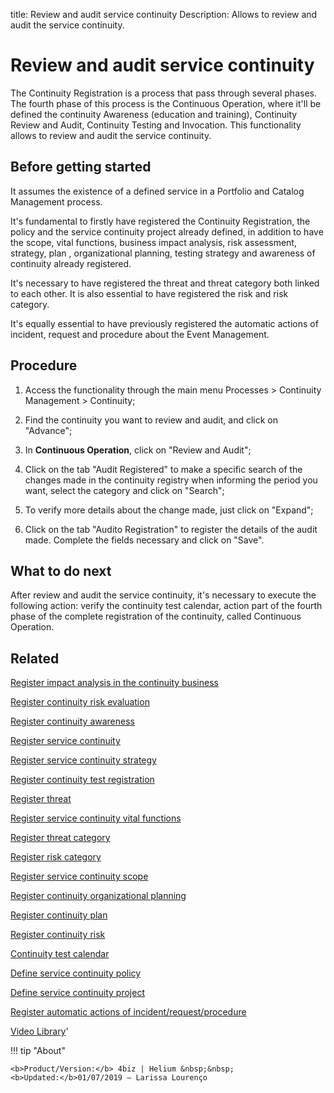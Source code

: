 title: Review and audit service continuity
Description: Allows to review and audit the service continuity.
# Review and audit service continuity

The Continuity Registration is a process that pass through several phases. The fourth phase of this process is the Continuous Operation, where it'll be defined the continuity Awareness (education and training), Continuity Review and Audit, Continuity Testing and Invocation. This functionality allows to review and audit the service continuity.

Before getting started
--------------------------

It assumes the existence of a defined service in a Portfolio and Catalog
Management process.

It's fundamental to firstly have registered the Continuity Registration, the
policy and the service continuity project already defined, in addition to have
the scope, vital functions, business impact analysis, risk assessment, strategy,
plan , organizational planning, testing strategy and awareness of continuity
already registered.

It's necessary to have registered the threat and threat category both linked to
each other. It is also essential to have registered the risk and risk category.

It's equally essential to have previously registered the automatic actions of
incident, request and procedure about the Event Management.

Procedure
-------------

1.  Access the functionality through the main menu Processes \> Continuity
    Management \> Continuity;

2.  Find the continuity you want to review and audit, and click on "Advance";

3.  In **Continuous Operation**, click on "Review and Audit";

4.  Click on the tab "Audit Registered" to make a specific search of the changes
    made in the continuity registry when informing the period you want, select
    the category and click on "Search";

5.  To verify more details about the change made, just click on "Expand";

6.  Click on the tab "Audito Registration" to register the details of the audit
    made. Complete the fields necessary and click on "Save".

What to do next
-------------------

After review and audit the service continuity, it's necessary to execute the
following action: verify the continuity test calendar, action part of the fourth
phase of the complete registration of the continuity, called Continuous
Operation.

Related
-----------

[Register impact analysis in the continuity business](/en-us/4biz-helium/processes/continuity/use/impact-analysis-continuity-business.html)

[Register continuity risk evaluation](/en-us/4biz-helium/processes/continuity/use/continuity-risk-evaluation.html)

[Register continuity awareness](/en-us/4biz-helium/processes/continuity/use/continuity-awareness.html)

[Register service continuity](/en-us/4biz-helium/processes/continuity/use/register-service-continuity.html)

[Register service continuity strategy](/en-us/4biz-helium/processes/continuity/use/service-continuity-strategy.html)

[Register continuity test registration](/en-us/4biz-helium/processes/continuity/use/continuity-test-registration.html)

[Register threat](/en-us/4biz-helium/processes/continuity/configuration/register-threat.html)

[Register service continuity vital functions](/en-us/4biz-helium/processes/continuity/use/continuity-vital-functions.html)

[Register threat category](/en-us/4biz-helium/processes/continuity/configuration/threat-category.html)

[Register risk category](/en-us/4biz-helium/processes/continuity/configuration/risk-category.html)

[Register service continuity scope](/en-us/4biz-helium/processes/continuity/use/service-continuity-scope.html)

[Register continuity organizational planning](/en-us/4biz-helium/processes/continuity/use/continuity-organizational-planning.html)

[Register continuity plan](/en-us/4biz-helium/processes/continuity/use/continuity-plan.html)

[Register continuity risk](/en-us/4biz-helium/processes/continuity/configuration/register-continuity-risk.html)

[Continuity test calendar](/en-us/4biz-helium/processes/continuity/use/continuity-test-calendar.html)

[Define service continuity policy](/en-us/4biz-helium/processes/continuity/use/continuity-policy.html)

[Define service continuity project](/en-us/4biz-helium/processes/continuity/use/service-continuity-project.html)

[Register automatic actions of incident/request/procedure](/en-us/4biz-helium/additional-features/automation-of-operation/configuration/register-automatic-actions-incident-request-procedure.html)

<i class='fa fa-youtube-play  fa-2x' style='color:#97ce17;vertical-align: middle;'> </i> [Video Library](https://www.youtube.com/playlist?list=PLB5qK2uzf2RPwpIsGu97d5LVHeTNzpTMC)'

!!! tip "About"

    <b>Product/Version:</b> 4biz | Helium &nbsp;&nbsp;
    <b>Updated:</b>01/07/2019 – Larissa Lourenço


